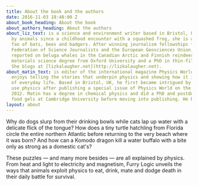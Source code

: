 ```yaml
---
title: About the book and the authors
date: 2016-11-03 18:48:00 Z
about_book_heading: About the book
about_authors_heading: About the authors
about_liz_text: is a science and environment writer based in Bristol, UK. Fascinated
  by animals since a childhood encounter with a squashed frog, she is a particular
  fan of bats, bees and badgers. After winning journalism fellowships from the World
  Federation of Science Journalists and the European Geosciences Union, Liz has also
  reported on beluga whales in the Canadian Arctic and Finnish reindeer. She has a
  materials science degree from Oxford University and a PhD in thin-film diamond.
  She blogs at [lizkalaugher.net](http://lizkalaugher.net).
about_matin_text: is editor of the international magazine Physics World, where he
  enjoys telling the stories that underpin physics and showing how it impacts so much
  of everyday life. Based in Bristol, UK, he first became intrigued by how animals
  use physics after publishing a special issue of Physics World on the subject in
  2012. Matin has a degree in chemical physics and did a PhD and postdoc squashing
  food gels at Cambridge University before moving into publishing. He blogs at [matindurrani.net](http://matindurrani.net).
layout: about
---
```


Why do dogs slurp from their drinking bowls while cats lap up water with a delicate flick of the tongue? How does a tiny turtle hatchling from Florida circle the entire northern Atlantic before returning to the very beach where it was born? And how can a Komodo dragon kill a water buffalo with a bite only as strong as a domestic cat's?

These puzzles — and many more besides — are all explained by physics. From heat and light to electricity and magnetism, Furry Logic unveils the ways that animals exploit physics to eat, drink, mate and dodge death in their daily battle for survival.